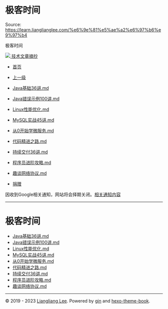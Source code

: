 # 极客时间 

Source: https://learn.lianglianglee.com/%e6%9e%81%e5%ae%a2%e6%97%b6%e9%97%b4

极客时间 



[![](/static/favicon.png)
技术文章摘抄](/)

* [首页](/)
* [上一级](../)

* [Java基础36讲.md](/%e6%9e%81%e5%ae%a2%e6%97%b6%e9%97%b4/Java%e5%9f%ba%e7%a1%8036%e8%ae%b2.md)
* [Java错误示例100讲.md](/%e6%9e%81%e5%ae%a2%e6%97%b6%e9%97%b4/Java%e9%94%99%e8%af%af%e7%a4%ba%e4%be%8b100%e8%ae%b2.md)
* [Linux性能优化.md](/%e6%9e%81%e5%ae%a2%e6%97%b6%e9%97%b4/Linux%e6%80%a7%e8%83%bd%e4%bc%98%e5%8c%96.md)
* [MySQL实战45讲.md](/%e6%9e%81%e5%ae%a2%e6%97%b6%e9%97%b4/MySQL%e5%ae%9e%e6%88%9845%e8%ae%b2.md)
* [从0开始学微服务.md](/%e6%9e%81%e5%ae%a2%e6%97%b6%e9%97%b4/%e4%bb%8e0%e5%bc%80%e5%a7%8b%e5%ad%a6%e5%be%ae%e6%9c%8d%e5%8a%a1.md)
* [代码精进之路.md](/%e6%9e%81%e5%ae%a2%e6%97%b6%e9%97%b4/%e4%bb%a3%e7%a0%81%e7%b2%be%e8%bf%9b%e4%b9%8b%e8%b7%af.md)
* [持续交付36讲.md](/%e6%9e%81%e5%ae%a2%e6%97%b6%e9%97%b4/%e6%8c%81%e7%bb%ad%e4%ba%a4%e4%bb%9836%e8%ae%b2.md)
* [程序员进阶攻略.md](/%e6%9e%81%e5%ae%a2%e6%97%b6%e9%97%b4/%e7%a8%8b%e5%ba%8f%e5%91%98%e8%bf%9b%e9%98%b6%e6%94%bb%e7%95%a5.md)
* [趣谈网络协议.md](/%e6%9e%81%e5%ae%a2%e6%97%b6%e9%97%b4/%e8%b6%a3%e8%b0%88%e7%bd%91%e7%bb%9c%e5%8d%8f%e8%ae%ae.md)
* [捐赠](/assets/捐赠.md)

因收到Google相关通知，网站将会择期关闭。[相关通知内容](https://lumendatabase.org/notices/44265620)

---

# 极客时间

* [Java基础36讲.md](/极客时间/Java基础36讲.md)
* [Java错误示例100讲.md](/极客时间/Java错误示例100讲.md)
* [Linux性能优化.md](/极客时间/Linux性能优化.md)
* [MySQL实战45讲.md](/极客时间/MySQL实战45讲.md)
* [从0开始学微服务.md](/极客时间/从0开始学微服务.md)
* [代码精进之路.md](/极客时间/代码精进之路.md)
* [持续交付36讲.md](/极客时间/持续交付36讲.md)
* [程序员进阶攻略.md](/极客时间/程序员进阶攻略.md)
* [趣谈网络协议.md](/极客时间/趣谈网络协议.md)

---

© 2019 - 2023 [Liangliang Lee](/cdn-cgi/l/email-protection#264a4a4a1f121717161166414b474f4a0845494b).
Powered by [gin](https://github.com/gin-gonic/gin) and [hexo-theme-book](https://github.com/kaiiiz/hexo-theme-book).